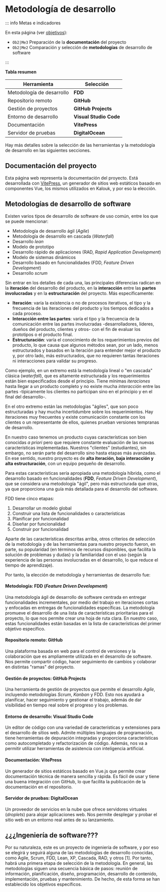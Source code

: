 # Metodología de desarrollo

::: info Metas e indicadores

En esta página (ver [objetivos](/proyecto/objetivos.md)):

- `Ob2|Me3` Preparación de la **documentación** del proyecto
- `Ob2|Me2` Comparación y selección de **metodologías** de desarrollo de software

:::

**Tabla resumen**

| Herramienta               | Selección              |
| ------------------------- | ---------------------- |
| Metodología de desarrollo | **FDD**                |
| Repositorio remoto        | **GitHub**             |
| Gestión de proyectos      | **GitHub Projects**    |
| Entorno de desarrollo     | **Visual Studio Code** |
| Documentación             | **VitePress**          |
| Servidor de pruebas       | **DigitalOcean**       |

Hay más detalles sobre la selección de las herramientas y la metodología de desarrollo en las siguientes secciones.

## Documentación del proyecto

Esta página web representa la documentación del proyecto. Está desarrollada con [VitePress](https://vitepress.dev/), un generador de sitios web estáticos basado en componentes Vue, los mismos utilizados en Kalouk, y por eso la elección.

## Metodologías de desarrollo de software

Existen varios tipos de desarrollo de software de uso común, entre los que se puede mencionar:

- Metodología de desarrollo ágil (_Agile_)
- Metodología de desarrollo en cascada (_Waterfall_)
- Desarrollo _lean_
- Modelo de prototipo
- Desarrollo rápido de aplicaciones (RAD, _Rapid Application Development_)
- Modelo de sistemas dinámicos
- Desarrollo basado en funcionalidades (FDD, _Feature Driven Development_)
- Desarrollo _scrum_

Sin entrar en los detalles de cada una, las principales diferencias radican en la **iteración** del desarrollo del producto, en la **interacción** entre las **partes involucradas** y en la **estructuración** del proyecto. Más específicamente:

- **Iteración**: varía la existencia o no de procesos iterativos, el tipo y la frecuencia de las iteraciones del producto y los tiempos dedicados a cada proceso.
- **Interacción entre las partes**: varía el tipo y la frecuencia de la comunicación entre las partes involucradas -desarrolladores, líderes, dueños del producto, clientes y otros- con el fin de evaluar los prototipos o el producto final.
- **Estructuración**: varía el conocimiento de los requerimientos previos del producto, lo que causa que algunos métodos sean, por un lado, menos estructurados y basados en la iteración para entender mejor el producto y, por otro lado, más estructurados, que no requieren tantas iteraciones ni interacciones para validar su progreso.

Como ejemplo, en un extremo está la metodología lineal o "en cascada" clásica (_waterfall_), que es altamente estructurada y los requerimientos están bien especificados desde el principio. Tiene mínimas _iteraciones_ hasta llegar a un producto completo y no existe mucha _interacción_ entre las partes -típicamente los clientes no participan sino en el principio y en el final del desarrollo-.

En el otro extremo están las metodologías "ágiles", que son poco estructuradas y hay mucha incertidumbre sobre los requerimientos. Hay iteraciones muy frecuentes y existe comunicación constante con los clientes o un representante de ellos, quienes prueban versiones tempranas de desarrollo.

En nuestro caso tenemos un producto cuyas características son bien conocidas _a priori_ pero que requiere constante evaluación de las nuevas características implementadas. Nuestros "clientes" (estudiantes), sin embargo, no serán parte del desarrollo sino hasta etapas más avanzadas. En ese sentido, nuestro proyecto es de **alta iteración, baja interacción y alta estructuración**, con un equipo pequeño de desarrollo.

Para estas características sería apropiada una metodología híbrida, como el desarrollo basado en funcionalidades (**FDD**, _Feature Driven Development_), que se considera una metodología "ágil", pero más estructurada que otras, ya que proporciona una guía más detallada para el desarrollo del software.

FDD tiene cinco etapas:

1. Desarrollar un modelo global
2. Construir una lista de funcionalidades o características
3. Planificar por funcionalidad
4. Diseñar por funcionalidad
5. Construir por funcionalidad

Aparte de las características descritas arriba, otros criterios de selección de la metodología y de las herramientas para nuestro proyecto fueron, en parte, su popularidad (en términos de recursos disponibles, que facilita la solución de problemas y dudas) y la familiaridad con el uso (según la experiencia de las personas involucradas en el desarrollo, lo que reduce el tiempo de aprendizaje).

Por tanto, la elección de metodología y herramientas de desarrollo fue:

#### Metodología: FDD (_Feature Driven Development_)

Una metodología ágil de desarrollo de software centrada en entregar funcionalidades incrementales, por medio del trabajo en iteraciones cortas y enfocadas en entregas de funcionalidades específicas. La metodología promueve el desarrollo de una lista de características prioritarias para el proyecto, lo que nos permite crear una hoja de ruta clara. En nuestro caso, estas funcionalidades están basadas en la lista de características del primer objetivo específico.

#### Repositorio remoto: GitHub

Una plataforma basada en web para el control de versiones y la colaboración que es ampliamente utilizada en el desarrollo de software. Nos permite compartir código, hacer seguimiento de cambios y colaborar en distintas "ramas" del proyecto.

#### Gestión de proyectos: GitHub Projects

Una herramienta de gestión de proyectos que permite el desarrollo _Agile_, incluyendo metodologías _Scrum_, _Kanban_ y FDD. Esto nos ayudará a planificar, hacer seguimiento y gestionar el trabajo, además de dar visibilidad en tiempo real sobre el progreso y los problemas.

#### Entorno de desarrollo: Visual Studio Code

Un editor de código con una variedad de características y extensiones para el desarrollo de sitios web. Admite múltiples lenguajes de programación, tiene herramientas de depuración integradas y proporciona características como autocompletado y refactorización de código. Además, nos va a permitir utilizar herramientas de asistencia con inteligencia artificial.

#### Documentación: VitePress

Un generador de sitios estáticos basado en Vue.js que permite crear documentación técnica de manera sencilla y rápida. Es fácil de usar y tiene una buena integración con GitHub, lo que facilita la publicación de la documentación en el repositorio.

#### Servidor de pruebas: DigitalOcean

Un proveedor de servicios en la nube que ofrece servidores virtuales (_droplets_) para alojar aplicaciones web. Nos permite desplegar y probar el sitio web en un entorno real antes de su lanzamiento.

## ¿¿¿Ingeniería de software???

Por su naturaleza, este es un proyecto de ingeniería de software, y por eso se elegirá y seguirá alguna de las metodologías de desarrollo conocidas, como Agile, Scrum, FDD, Lean, XP, Cascada, RAD, y otros [1]. Por tanto, habrá una primera etapa de selección de la metodología. En general, las metodologías siguen una secuencia básica de pasos: reunión de información, planificación, diseño, programación, desarrollo de contenido, implementación, pruebas y mantenimiento. De hecho, de esta forma se han establecido los objetivos específicos.
